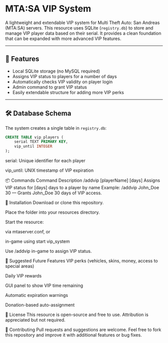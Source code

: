 # MTA:SA VIP System

A lightweight and extendable VIP system for Multi Theft Auto: San Andreas (MTA:SA) servers. This resource uses SQLite (`registry.db`) to store and manage VIP player data based on their serial. It provides a clean foundation that can be expanded with more advanced VIP features.

---

## 🎯 Features

- Local SQLite storage (no MySQL required)
- Assigns VIP status to players for a number of days
- Automatically checks VIP validity on player login
- Admin command to grant VIP status
- Easily extendable structure for adding more VIP perks

---

## 🛠️ Database Schema

The system creates a single table in `registry.db`:

```sql
CREATE TABLE vip_players (
    serial TEXT PRIMARY KEY,
    vip_until INTEGER
);
```

serial: Unique identifier for each player

vip_until: UNIX timestamp of VIP expiration

📦 Commands
Command	Description
/addvip [playerName] [days]	Assigns VIP status for [days] days to a player by name
Example: /addvip John_Doe 30 — Grants John_Doe 30 days of VIP access.

🚀 Installation
Download or clone this repository.

Place the folder into your resources directory.

Start the resource:

via mtaserver.conf, or

in-game using start vip_system

Use /addvip in-game to assign VIP status.

🧩 Suggested Future Features
VIP perks (vehicles, skins, money, access to special areas)

Daily VIP rewards

GUI panel to show VIP time remaining

Automatic expiration warnings

Donation-based auto-assignment

📜 License
This resource is open-source and free to use. Attribution is appreciated but not required.

🤝 Contributing
Pull requests and suggestions are welcome. Feel free to fork this repository and improve it with additional features or bug fixes.

